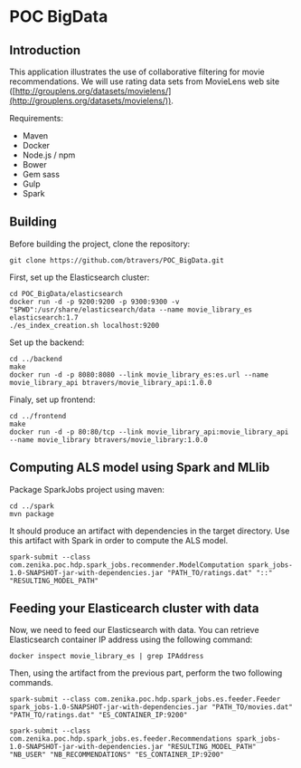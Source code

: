 # POC BigData

## Introduction

This application illustrates the use of collaborative filtering for movie recommendations. We will use rating data sets from MovieLens web site ([http://grouplens.org/datasets/movielens/](http://grouplens.org/datasets/movielens/)).

Requirements:
- Maven
- Docker
- Node.js / npm
- Bower
- Gem sass
- Gulp
- Spark

## Building

Before building the project, clone the repository:

	git clone https://github.com/btravers/POC_BigData.git

First, set up the Elasticsearch cluster:

	cd POC_BigData/elasticsearch
	docker run -d -p 9200:9200 -p 9300:9300 -v "$PWD":/usr/share/elasticsearch/data --name movie_library_es elasticsearch:1.7
	./es_index_creation.sh localhost:9200

Set up the backend:

	cd ../backend
	make
	docker run -d -p 8080:8080 --link movie_library_es:es.url --name movie_library_api btravers/movie_library_api:1.0.0

Finaly, set up frontend:

	cd ../frontend
	make
	docker run -d -p 80:80/tcp --link movie_library_api:movie_library_api --name movie_library btravers/movie_library:1.0.0

## Computing ALS model using Spark and MLlib

Package SparkJobs project using maven:

	cd ../spark
	mvn package

It should produce an artifact with dependencies in the target directory. Use this artifact with Spark in order to compute the ALS model.

	spark-submit --class com.zenika.poc.hdp.spark_jobs.recommender.ModelComputation spark_jobs-1.0-SNAPSHOT-jar-with-dependencies.jar "PATH_TO/ratings.dat" "::" "RESULTING_MODEL_PATH"

## Feeding your Elasticearch cluster with data

Now, we need to feed our Elasticsearch with data. You can retrieve Elasticsearch container IP address using the following command:

	docker inspect movie_library_es | grep IPAddress

Then, using the artifact from the previous part, perform the two following commands.

	spark-submit --class com.zenika.poc.hdp.spark_jobs.es.feeder.Feeder spark_jobs-1.0-SNAPSHOT-jar-with-dependencies.jar "PATH_TO/movies.dat" "PATH_TO/ratings.dat" "ES_CONTAINER_IP:9200"

	spark-submit --class com.zenika.poc.hdp.spark_jobs.es.feeder.Recommendations spark_jobs-1.0-SNAPSHOT-jar-with-dependencies.jar "RESULTING_MODEL_PATH" "NB_USER" "NB_RECOMMENDATIONS" "ES_CONTAINER_IP:9200"


	

